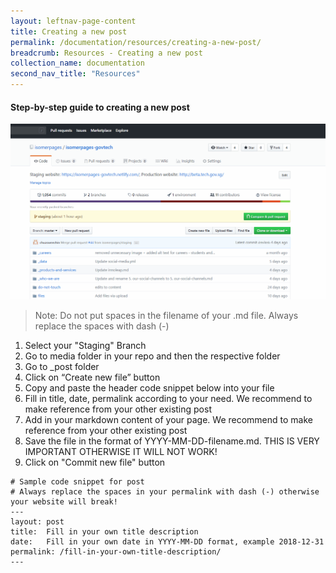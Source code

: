 ```yaml
---
layout: leftnav-page-content
title: Creating a new post
permalink: /documentation/resources/creating-a-new-post/
breadcrumb: Resources - Creating a new post
collection_name: documentation
second_nav_title: "Resources"
---
```

#### **Step-by-step guide to creating a new post**
![Create a new post](/images/resources/creating-a-new-post.gif)
> Note: Do not put spaces in the filename of your .md file. Always replace the spaces with dash (-)

1. Select your "Staging" Branch
2. Go to media folder in your repo and then the respective folder
3. Go to _post folder
4. Click on “Create new file” button
5. Copy and paste the header code snippet below into your file
6. Fill in title, date, permalink according to your need. We recommend to make reference from your other existing post
7. Add in your markdown content of your page. We recommend to make reference from your other existing post
8. Save the file in the format of YYYY-MM-DD-filename.md. THIS IS VERY IMPORTANT OTHERWISE IT WILL NOT WORK!
9. Click on "Commit new file" button

```
# Sample code snippet for post
# Always replace the spaces in your permalink with dash (-) otherwise your website will break!
---
layout: post
title:  Fill in your own title description
date:   Fill in your own date in YYYY-MM-DD format, example 2018-12-31
permalink: /fill-in-your-own-title-description/
---
```
